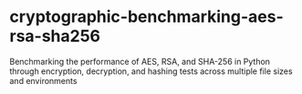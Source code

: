 # cryptographic-benchmarking-aes-rsa-sha256
Benchmarking the performance of AES, RSA, and SHA-256 in Python through encryption, decryption, and hashing tests across multiple file sizes and environments
